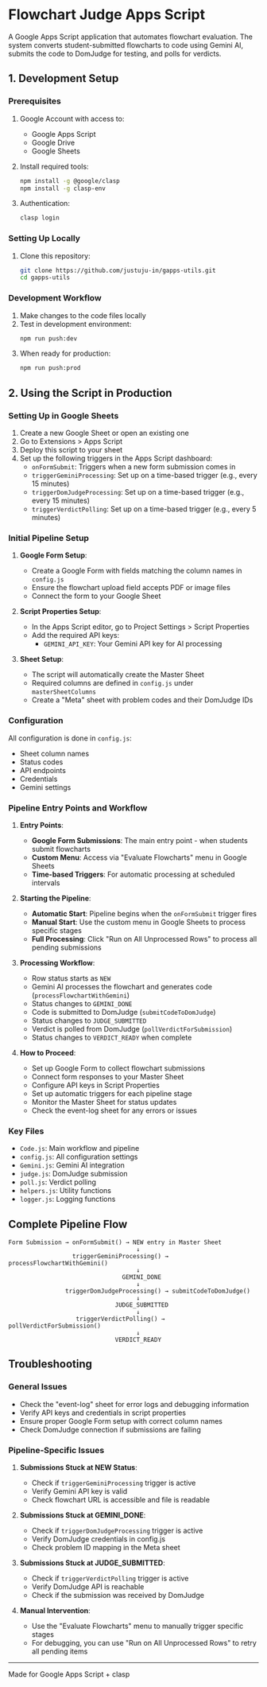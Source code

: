 # Flowchart Judge Apps Script

A Google Apps Script application that automates flowchart evaluation. The system converts student-submitted flowcharts to code using Gemini AI, submits the code to DomJudge for testing, and polls for verdicts.

## 1. Development Setup

### Prerequisites

1. Google Account with access to:
   - Google Apps Script
   - Google Drive
   - Google Sheets

2. Install required tools:
   ```bash
   npm install -g @google/clasp
   npm install -g clasp-env
   ```

3. Authentication:
   ```bash
   clasp login
   ```

### Setting Up Locally

1. Clone this repository:
   ```bash
   git clone https://github.com/justuju-in/gapps-utils.git
   cd gapps-utils
   ```

### Development Workflow

1. Make changes to the code files locally
2. Test in development environment:
   ```bash
   npm run push:dev
   ```
3. When ready for production:
   ```bash
   npm run push:prod
   ```

## 2. Using the Script in Production

### Setting Up in Google Sheets

1. Create a new Google Sheet or open an existing one
2. Go to Extensions > Apps Script
3. Deploy this script to your sheet
4. Set up the following triggers in the Apps Script dashboard:
   - `onFormSubmit`: Triggers when a new form submission comes in
   - `triggerGeminiProcessing`: Set up on a time-based trigger (e.g., every 15 minutes)
   - `triggerDomJudgeProcessing`: Set up on a time-based trigger (e.g., every 15 minutes)
   - `triggerVerdictPolling`: Set up on a time-based trigger (e.g., every 5 minutes)

### Initial Pipeline Setup

1. **Google Form Setup**:
   - Create a Google Form with fields matching the column names in `config.js`
   - Ensure the flowchart upload field accepts PDF or image files
   - Connect the form to your Google Sheet

2. **Script Properties Setup**:
   - In the Apps Script editor, go to Project Settings > Script Properties
   - Add the required API keys:
     - `GEMINI_API_KEY`: Your Gemini API key for AI processing

3. **Sheet Setup**:
   - The script will automatically create the Master Sheet
   - Required columns are defined in `config.js` under `masterSheetColumns`
   - Create a "Meta" sheet with problem codes and their DomJudge IDs

### Configuration

All configuration is done in `config.js`:
- Sheet column names
- Status codes
- API endpoints
- Credentials
- Gemini settings

### Pipeline Entry Points and Workflow

1. **Entry Points**:
   - **Google Form Submissions**: The main entry point - when students submit flowcharts
   - **Custom Menu**: Access via "Evaluate Flowcharts" menu in Google Sheets
   - **Time-based Triggers**: For automatic processing at scheduled intervals

2. **Starting the Pipeline**:
   - **Automatic Start**: Pipeline begins when the `onFormSubmit` trigger fires
   - **Manual Start**: Use the custom menu in Google Sheets to process specific stages
   - **Full Processing**: Click "Run on All Unprocessed Rows" to process all pending submissions

3. **Processing Workflow**:
   - Row status starts as `NEW`
   - Gemini AI processes the flowchart and generates code (`processFlowchartWithGemini`)
   - Status changes to `GEMINI_DONE`
   - Code is submitted to DomJudge (`submitCodeToDomJudge`)
   - Status changes to `JUDGE_SUBMITTED`
   - Verdict is polled from DomJudge (`pollVerdictForSubmission`)
   - Status changes to `VERDICT_READY` when complete

4. **How to Proceed**:
   - Set up Google Form to collect flowchart submissions
   - Connect form responses to your Master Sheet
   - Configure API keys in Script Properties
   - Set up automatic triggers for each pipeline stage
   - Monitor the Master Sheet for status updates
   - Check the event-log sheet for any errors or issues

### Key Files

- `Code.js`: Main workflow and pipeline
- `config.js`: All configuration settings
- `Gemini.js`: Gemini AI integration
- `judge.js`: DomJudge submission
- `poll.js`: Verdict polling
- `helpers.js`: Utility functions
- `logger.js`: Logging functions

## Complete Pipeline Flow

```
Form Submission → onFormSubmit() → NEW entry in Master Sheet
                                    ↓
                  triggerGeminiProcessing() → processFlowchartWithGemini()
                                    ↓
                                GEMINI_DONE
                                    ↓
                triggerDomJudgeProcessing() → submitCodeToDomJudge()
                                    ↓
                              JUDGE_SUBMITTED
                                    ↓
                   triggerVerdictPolling() → pollVerdictForSubmission()
                                    ↓
                              VERDICT_READY
```

## Troubleshooting

### General Issues
- Check the "event-log" sheet for error logs and debugging information
- Verify API keys and credentials in script properties
- Ensure proper Google Form setup with correct column names
- Check DomJudge connection if submissions are failing

### Pipeline-Specific Issues

1. **Submissions Stuck at NEW Status**:
   - Check if `triggerGeminiProcessing` trigger is active
   - Verify Gemini API key is valid
   - Check flowchart URL is accessible and file is readable

2. **Submissions Stuck at GEMINI_DONE**:
   - Check if `triggerDomJudgeProcessing` trigger is active
   - Verify DomJudge credentials in config.js
   - Check problem ID mapping in the Meta sheet

3. **Submissions Stuck at JUDGE_SUBMITTED**:
   - Check if `triggerVerdictPolling` trigger is active
   - Verify DomJudge API is reachable
   - Check if the submission was received by DomJudge

4. **Manual Intervention**:
   - Use the "Evaluate Flowcharts" menu to manually trigger specific stages
   - For debugging, you can use "Run on All Unprocessed Rows" to retry all pending items

---
Made for Google Apps Script + clasp
